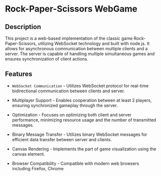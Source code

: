 # Rock-Paper-Scissors WebGame

## Description

This project is a web-based implementation of the classic game Rock-Paper-Scissors, utilizing WebSocket technology and built with node.js. It allows for asynchronous communication between multiple clients and a server. The server is capable of handling multiple simultaneous games and ensures synchronization of client actions.

## Features

* ``WebSocket Communication`` - Utilizes WebSocket protocol for real-time bidirectional communication between clients and server.

* Multiplayer Support - Enables cooperation between at least 2 players, ensuring synchronized gameplay through the server.

* Optimization - Focuses on optimizing both client and server performance, minimizing resource usage and the number of transmitted messages.

* Binary Message Transfer - Utilizes binary WebSocket messages for efficient data transfer between server and clients.

* Canvas Rendering - Implements the part of game visualization using the canvas element.

* Browser Compatibility - Compatible with modern web browsers including Firefox, Chrome

